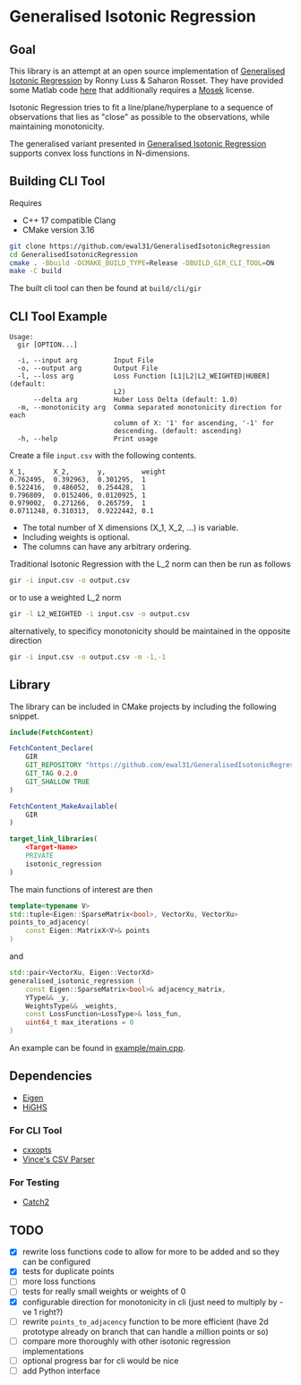 # Generalised Isotonic Regression

## Goal

This library is an attempt at an open source implementation of [Generalised Isotonic Regression](https://arxiv.org/abs/1104.1779) by
Ronny Luss & Saharon Rosset. They have provided some Matlab code [here](https://www.tandfonline.com/doi/suppl/10.1080/10618600.2012.741550?scroll=top)
that additionally requires a [Mosek](https://www.mosek.com/) license.

Isotonic Regression tries to fit a line/plane/hyperplane to a sequence of observations that lies as "close" as possible
to the observations, while maintaining monotonicity.

The generalised variant presented in [Generalised Isotonic Regression](https://arxiv.org/abs/1104.1779) supports
convex loss functions in N-dimensions.

## Building CLI Tool

Requires

* C++ 17 compatible Clang
* CMake version 3.16

```bash
git clone https://github.com/ewal31/GeneralisedIsotonicRegression
cd GeneralisedIsotonicRegression
cmake . -Bbuild -DCMAKE_BUILD_TYPE=Release -DBUILD_GIR_CLI_TOOL=ON
make -C build
```

The built cli tool can then be found at `build/cli/gir`

## CLI Tool Example

```
Usage:
  gir [OPTION...]

  -i, --input arg         Input File
  -o, --output arg        Output File
  -l, --loss arg          Loss Function [L1|L2|L2_WEIGHTED|HUBER] (default:
                          L2)
      --delta arg         Huber Loss Delta (default: 1.0)
  -m, --monotonicity arg  Comma separated monotonicity direction for each
                          column of X: '1' for ascending, '-1' for
                          descending. (default: ascending)
  -h, --help              Print usage
```

Create a file `input.csv` with the following contents.

```
X_1,       X_2,       y,         weight
0.762495,  0.392963,  0.301295,  1
0.522416,  0.486052,  0.254428,  1
0.796809,  0.0152406, 0.0120925, 1
0.979002,  0.271266,  0.265759,  1
0.0711248, 0.310313,  0.9222442, 0.1
```

* The total number of X dimensions (X\_1, X\_2, ...) is variable.
* Including weights is optional.
* The columns can have any arbitrary ordering.

Traditional Isotonic Regression with the L\_2 norm can then be run as follows

```bash
gir -i input.csv -o output.csv
```

or to use a weighted L\_2 norm

```bash
gir -l L2_WEIGHTED -i input.csv -o output.csv
```

alternatively, to specificy monotonicity should be maintained in the opposite
direction

```bash
gir -i input.csv -o output.csv -m -1,-1
```

## Library

The library can be included in CMake projects by including the following snippet.

```CMake
include(FetchContent)

FetchContent_Declare(
    GIR
    GIT_REPOSITORY "https://github.com/ewal31/GeneralisedIsotonicRegression"
    GIT_TAG 0.2.0
    GIT_SHALLOW TRUE
)

FetchContent_MakeAvailable(
    GIR
)

target_link_libraries(
    <Target-Name>
    PRIVATE
    isotonic_regression
)
```

The main functions of interest are then

```cpp
template<typename V>
std::tuple<Eigen::SparseMatrix<bool>, VectorXu, VectorXu>
points_to_adjacency(
    const Eigen::MatrixX<V>& points
)
```

and

```cpp
std::pair<VectorXu, Eigen::VectorXd>
generalised_isotonic_regression (
    const Eigen::SparseMatrix<bool>& adjacency_matrix,
    YType&& _y,
    WeightsType&& _weights,
    const LossFunction<LossType>& loss_fun,
    uint64_t max_iterations = 0
)
```

An example can be found in [example/main.cpp](./example/main.cpp).

## Dependencies

* [Eigen](https://gitlab.com/libeigen/eigen)
* [HiGHS](https://github.com/ERGO-Code/HiGHS)

### For CLI Tool

* [cxxopts](https://github.com/jarro2783/cxxopts)
* [Vince's CSV Parser](https://github.com/vincentlaucsb/csv-parser)

### For Testing

* [Catch2](https://github.com/catchorg/Catch2)

## TODO

- [x] rewrite loss functions code to allow for more to be added and so they can be configured
- [x] tests for duplicate points
- [ ] more loss functions
- [ ] tests for really small weights or weights of 0
- [x] configurable direction for monotonicity in cli (just need to multiply by -ve 1 right?)
- [ ] rewrite `points_to_adjacency` function to be more efficient (have 2d prototype already on branch that can handle a million points or so)
- [ ] compare more thoroughly with other isotonic regression implementations
- [ ] optional progress bar for cli would be nice
- [ ] add Python interface
